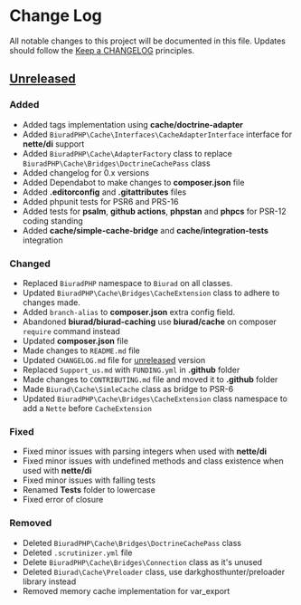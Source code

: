 # Change Log
All notable changes to this project will be documented in this file.
Updates should follow the [Keep a CHANGELOG](https://keepachangelog.com/) principles.

## [Unreleased][unreleased]

### Added
- Added tags implementation using **cache/doctrine-adapter**
- Added `BiuradPHP\Cache\Interfaces\CacheAdapterInterface` interface for **nette/di** support
- Added `BiuradPHP\Cache\AdapterFactory` class to replace `BiuradPHP\Cache\Bridges\DoctrineCachePass` class
- Added changelog for 0.x versions
- Added Dependabot to make changes to **composer.json** file
- Added **.editorconfig** and **.gitattributes** files
- Added phpunit tests for PSR6 and PRS-16
- Added tests for **psalm**, **github actions**, **phpstan** and **phpcs** for PSR-12 coding standing
- Added **cache/simple-cache-bridge** and **cache/integration-tests** integration

### Changed
- Replaced `BiuradPHP` namespace to `Biurad` on all classes.
- Updated `BiuradPHP\Cache\Bridges\CacheExtension` class to adhere to changes made.
- Added `branch-alias` to **composer.json** extra config field.
- Abandoned **biurad/biurad-caching** use **biurad/cache** on composer `require` command instead
- Updated **composer.json** file
- Made changes to `README.md` file
- Updated `CHANGELOG.md` file for [unreleased] version
- Replaced `Support_us.md` with `FUNDING.yml` in **.github** folder
- Made changes to `CONTRIBUTING.md` file and moved it to **.github** folder
- Made `Biurad\Cache\SimleCache` class as bridge to PSR-6
- Updated `BiuradPHP\Cache\Bridges\CacheExtension` class namespace to add a `Nette` before `CacheExtension`

### Fixed
- Fixed minor issues with parsing integers when used with **nette/di**
- Fixed minor issues with undefined methods and class existence when used with **nette/di**
- Fixed minor issues with falling tests
- Renamed **Tests** folder to lowercase
- Fixed error of closure

### Removed
- Deleted `BiuradPHP\Cache\Bridges\DoctrineCachePass` class
- Deleted `.scrutinizer.yml` file
- Delete `BiuradPHP\Cache\Bridges\Connection` class as it's unused
- Deleted `Biurad\Cache\Preloader` class, use darkghosthunter/preloader library instead
- Removed memory cache implementation for var_export

[unreleased]: https://github.com/biurad/biurad-caching/compare/v0.2.4...master
